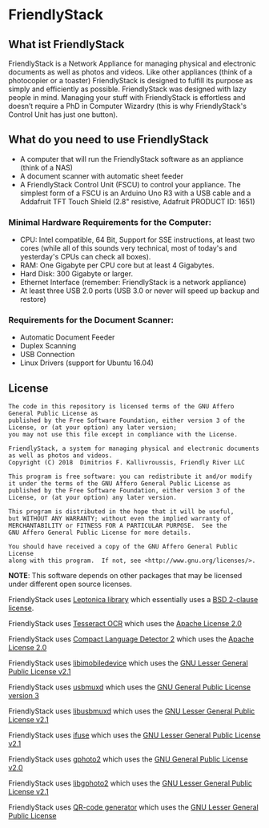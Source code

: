 # FriendlyStack

## What ist FriendlyStack

FriendlyStack is a Network Appliance for managing physical and electronic documents as well as photos and videos. Like other appliances (think of a photocopier or a toaster) FriendlyStack is designed to fulfill its purpose as simply and efficiently as possible. FriendlyStack was designed with lazy people in mind. Managing your stuff with FriendlyStack is effortless and doesn’t require a PhD in Computer Wizardry (this is why FriendlyStack's Control Unit has just one button).

## What do you need to use FriendlyStack

* A computer that will run the FriendlyStack software as an appliance (think of a NAS)
* A document scanner with automatic sheet feeder
* A FriendlyStack Control Unit (FSCU) to control your appliance. The simplest form of a FSCU is an Arduino Uno R3 with a USB cable and a Addafruit TFT Touch Shield (2.8" resistive, Adafruit PRODUCT ID: 1651)

### Minimal Hardware Requirements for the Computer:
* CPU: Intel compatible, 64 Bit, Support for SSE instructions, at least two cores (while all of this sounds very technical, most of today's and yesterday's CPUs can check all boxes).
* RAM: One Gigabyte per CPU core but at least 4 Gigabytes.
* Hard Disk: 300 Gigabyte or larger.
* Ethernet Interface (remember: FriendlyStack is a network appliance)
* At least three USB 2.0 ports (USB 3.0 or never will speed up backup and restore)

### Requirements for the Document Scanner:
* Automatic Document Feeder
* Duplex Scanning
* USB Connection
* Linux Drivers (support for Ubuntu 16.04)

## License

    The code in this repository is licensed terms of the GNU Affero General Public License as
    published by the Free Software Foundation, either version 3 of the
    License, or (at your option) any later version;
    you may not use this file except in compliance with the License.
    
    FriendlyStack, a system for managing physical and electronic documents as well as photos and videos.
    Copyright (C) 2018  Dimitrios F. Kallivroussis, Friendly River LLC
    
    This program is free software: you can redistribute it and/or modify
    it under the terms of the GNU Affero General Public License as
    published by the Free Software Foundation, either version 3 of the
    License, or (at your option) any later version.
    
    This program is distributed in the hope that it will be useful,
    but WITHOUT ANY WARRANTY; without even the implied warranty of
    MERCHANTABILITY or FITNESS FOR A PARTICULAR PURPOSE.  See the
    GNU Affero General Public License for more details.
    
    You should have received a copy of the GNU Affero General Public License
    along with this program.  If not, see <http://www.gnu.org/licenses/>.

**NOTE**: This software depends on other packages that may be licensed under different open source licenses.

FriendlyStack uses [Leptonica library](http://leptonica.com/) which essentially
uses a [BSD 2-clause license](http://leptonica.com/about-the-license.html).

FriendlyStack uses [Tesseract OCR](https://github.com/tesseract-ocr/tesseract) which
uses the [Apache License 2.0](https://github.com/tesseract-ocr/tesseract/blob/master/LICENSE)

FriendlyStack uses [Compact Language Detector 2](https://github.com/CLD2Owners/cld2) which
uses the [Apache License 2.0](https://github.com/CLD2Owners/cld2/blob/master/LICENSE)

FriendlyStack uses [libimobiledevice](https://www.libimobiledevice.org/) which
uses the [GNU Lesser General Public License v2.1](https://github.com/libimobiledevice/libimobiledevice/blob/master/COPYING)

FriendlyStack uses [usbmuxd](https://github.com/libimobiledevice/usbmuxd) which
uses the [GNU General Public License version 3](https://github.com/libimobiledevice/usbmuxd/blob/master/COPYING.GPLv3)

FriendlyStack uses [libusbmuxd](https://github.com/libimobiledevice/libusbmuxd) which
uses the [GNU Lesser General Public License v2.1](https://github.com/libimobiledevice/libusbmuxd/blob/master/COPYING)

FriendlyStack uses [ifuse](https://github.com/libimobiledevice/ifuse) which
uses the [GNU Lesser General Public License v2.1](https://github.com/libimobiledevice/ifuse/blob/master/COPYING)

FriendlyStack uses [gphoto2](http://www.gphoto.org/) which
uses the [GNU General Public License v2.0](https://github.com/gphoto/gphoto2/blob/master/COPYING)

FriendlyStack uses [libgphoto2](https://github.com/gphoto/libgphoto2) which
uses the [GNU Lesser General Public License v2.1](https://github.com/gphoto/libgphoto2/blob/master/COPYING)

FriendlyStack uses [QR-code generator](https://prgm.spipu.net/view/27) which
uses the [GNU Lesser General Public License](https://www.gnu.org/licenses/lgpl.txt)
